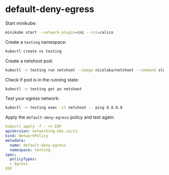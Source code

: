 # default-deny-egress

Start minikube:
```bash
minikube start --network-plugin=cni --cni=calico
```

Create a `testing` namespace:
```bash
kubectl create ns testing
```

Create a netshoot pod:
```bash
kubectl -n testing run netshoot --image nicolaka/netshoot --command sleep infinity
```

Check if pod is in the running state:
```bash
kubectl -n testing get po netshoot
```

Test your egress network:
```bash
kubectl -n testing exec -it netshoot -- ping 8.8.8.8
```

Apply the `default-deny-egress` policy and test again: 
```yaml
kubectl apply -f - << EOF
apiVersion: networking.k8s.io/v1
kind: NetworkPolicy
metadata:
  name: default-deny-egress
  namespace: testing
spec:
  policyTypes:
  - Egress
EOF
```



